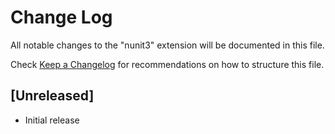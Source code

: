 # Change Log
All notable changes to the "nunit3" extension will be documented in this file.

Check [Keep a Changelog](http://keepachangelog.com/) for recommendations on how to structure this file.

## [Unreleased]
- Initial release